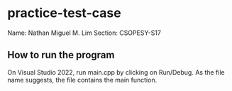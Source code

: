 # practice-test-case

Name: Nathan Miguel M. Lim
Section: CSOPESY-S17

## How to run the program
On Visual Studio 2022, run main.cpp by clicking on Run/Debug. As the file name suggests, the file contains the main function.
